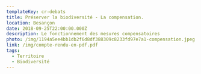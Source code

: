 ```yaml
---
templateKey: cr-debats
title: Préserver la biodiversité - La compensation.
location: Besançon
date: 2018-09-25T22:00:00.000Z
description: Le fonctionnement des mesures compensatoires
photo: /img/1194a5ee4bb1db2f6d8df388309c8233fd97e7a1-compensation.jpeg
link: /img/compte-rendu-en-pdf.pdf
tags:
  - Territoire
  - Biodiversité
---
```

